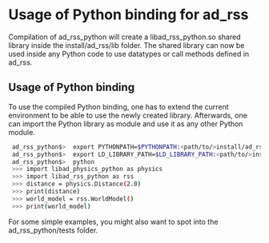 # Usage of Python binding for ad_rss

Compilation of ad_rss_python will create a libad_rss_python.so shared library inside
the install/ad_rss/lib folder.
The shared library can now be used inside any Python code to use
datatypes or call methods defined in ad_rss.

## Usage of Python binding
To use the compiled Python binding, one has to extend the current environment
to be able to use the newly created library. Afterwards, one can import the
Python library as module and use it as any other Python module.
```bash
 ad_rss_python$>  export PYTHONPATH=$PYTHONPATH:<path/to/>install/ad_rss/lib:<path/to/>install/ad_physics/lib
 ad_rss_python$>  export LD_LIBRARY_PATH=$LD_LIBRARY_PATH:<path/to/>install/ad_rss/lib:<path/to/>install/ad_physics/lib
 ad_rss_python$>  python
 >>> import libad_physics_python as physics
 >>> import libad_rss_python as rss
 >>> distance = physics.Distance(2.0)
 >>> print(distance)
 >>> world_model = rss.WorldModel()
 >>> print(world_model)
```

For some simple examples, you might also want to spot into the ad_rss_python/tests folder.
